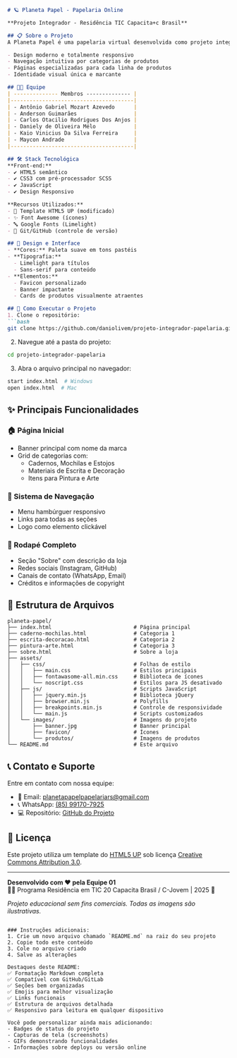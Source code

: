 ```markdown
# 🪐 Planeta Papel - Papelaria Online

**Projeto Integrador - Residência TIC Capacita+c Brasil**

## 📋 Sobre o Projeto
A Planeta Papel é uma papelaria virtual desenvolvida como projeto integrador da residência em TIC. Partindo de um template do HTML5 UP, realizamos customizações para criar uma loja online de papelaria completa com:

- Design moderno e totalmente responsivo
- Navegação intuitiva por categorias de produtos
- Páginas especializadas para cada linha de produtos
- Identidade visual única e marcante

## 👨‍💻 Equipe
| -------------- Membros -------------- | 
|---------------------------------------|
| - Antônio Gabriel Mozart Azevedo      |
| - Anderson Guimarães                  | 
| - Carlos Otacilio Rodrigues Dos Anjos |
| - Daniely de Oliveira Mélo            | 
| - Kaio Vinicius Da Silva Ferreira     |
| - Maycon Andrade                      | 
|---------------------------------------|

## 🛠 Stack Tecnológica
**Front-end:**
- ✔ HTML5 semântico
- ✔ CSS3 com pré-processador SCSS
- ✔ JavaScript 
- ✔ Design Responsivo 

**Recursos Utilizados:**
- 🎨 Template HTML5 UP (modificado)
- ✨ Font Awesome (ícones)
- 🔤 Google Fonts (Limelight)
- 🔄 Git/GitHub (controle de versão)

## 🎨 Design e Interface
- **Cores:** Paleta suave em tons pastéis
- **Tipografia:** 
  - Limelight para títulos
  - Sans-serif para conteúdo
- **Elementos:**
  - Favicon personalizado
  - Banner impactante
  - Cards de produtos visualmente atraentes

## 🚀 Como Executar o Projeto
1. Clone o repositório:
```bash
git clone https://github.com/daniolivem/projeto-integrador-papelaria.git
```
2. Navegue até a pasta do projeto:
```bash
cd projeto-integrador-papelaria
```
3. Abra o arquivo principal no navegador:
```bash
start index.html  # Windows
open index.html  # Mac
```

## ✨ Principais Funcionalidades
### 🏠 Página Inicial
- Banner principal com nome da marca
- Grid de categorias com:
  - Cadernos, Mochilas e Estojos
  - Materiais de Escrita e Decoração
  - Itens para Pintura e Arte

### 🧭 Sistema de Navegação
- Menu hambúrguer responsivo
- Links para todas as seções
- Logo como elemento clickável

### 👣 Rodapé Completo
- Seção "Sobre" com descrição da loja
- Redes sociais (Instagram, GitHub)
- Canais de contato (WhatsApp, Email)
- Créditos e informações de copyright

## 📂 Estrutura de Arquivos
```
planeta-papel/
├── index.html                          # Página principal
├── caderno-mochilas.html               # Categoria 1
├── escrita-decoracao.html              # Categoria 2
├── pintura-arte.html                   # Categoria 3
├── sobre.html                          # Sobre a loja
├── assets/
│   ├── css/                            # Folhas de estilo
│   │   ├── main.css                    # Estilos principais
│   │   ├── fontawasome-all.min.css     # Biblioteca de ícones
│   │   └── noscript.css                # Estilos para JS desativado
│   ├── js/                             # Scripts JavaScript
│   │   ├── jquery.min.js               # Biblioteca jQuery
│   │   ├── browser.min.js              # Polyfills
│   │   ├── breakpoints.min.js          # Controle de responsividade
│   │   └── main.js                     # Scripts customizados
│   └── images/                         # Imagens do projeto
│       ├── banner.jpg                  # Banner principal
│       ├── favicon/                    # Ícones
│       └── produtos/                   # Imagens de produtos
└── README.md                           # Este arquivo
```

## 📞 Contato e Suporte
Entre em contato com nossa equipe:
- 📧 Email: [planetapapelpapelariars@gmail.com](mailto:planetapapelpapelariars@gmail.com)
- 📞 WhatsApp: [(85) 99170-7925](https://api.whatsapp.com/send?phone=5585991707925)
- 💻 Repositório: [GitHub do Projeto](https://github.com/daniolivem/projeto-integrador-papelaria)

## 📄 Licença
Este projeto utiliza um template do [HTML5 UP](https://html5up.net/) sob licença [Creative Commons Attribution 3.0](https://creativecommons.org/licenses/by/3.0/).

---

**Desenvolvido com ❤️ pela Equipe 01**  
👨‍💻 Programa Residência em TIC 20 Capacita Brasil / C-Jovem | 2025 🚀  

*Projeto educacional sem fins comerciais. Todas as imagens são ilustrativas.*
```

### Instruções adicionais:
1. Crie um novo arquivo chamado `README.md` na raiz do seu projeto
2. Copie todo este conteúdo
3. Cole no arquivo criado
4. Salve as alterações

Destaques deste README:
✅ Formatação Markdown completa  
✅ Compatível com GitHub/GitLab  
✅ Seções bem organizadas  
✅ Emojis para melhor visualização  
✅ Links funcionais  
✅ Estrutura de arquivos detalhada  
✅ Responsivo para leitura em qualquer dispositivo  

Você pode personalizar ainda mais adicionando:
- Badges de status do projeto
- Capturas de tela (screenshots)
- GIFs demonstrando funcionalidades
- Informações sobre deploys ou versão online